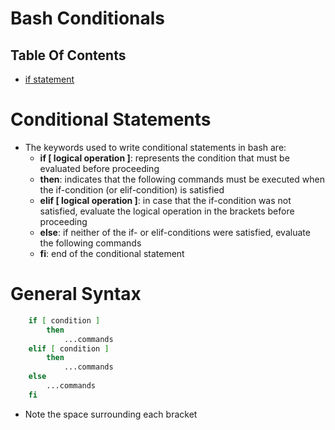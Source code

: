# Bash Conditionals

## Table Of Contents
- [if statement]()

# Conditional Statements
* The keywords used to write conditional statements in bash are:
  * __if [ logical operation ]__: represents the condition that must be evaluated before proceeding
  * __then__: indicates that the following commands must be executed when the if-condition (or elif-condition) is satisfied
  * __elif [ logical operation ]__: in case that the if-condition was not satisfied, evaluate the logical operation in the brackets before proceeding
  * __else__: if neither of the if- or elif-conditions were satisfied, evaluate the following commands
  * __fi__: end of the conditional statement
  
# General Syntax
```sh
    if [ condition ]
        then
            ...commands
    elif [ condition ]
        then 
            ...commands
    else 
        ...commands
    fi
```
* Note the space surrounding each bracket